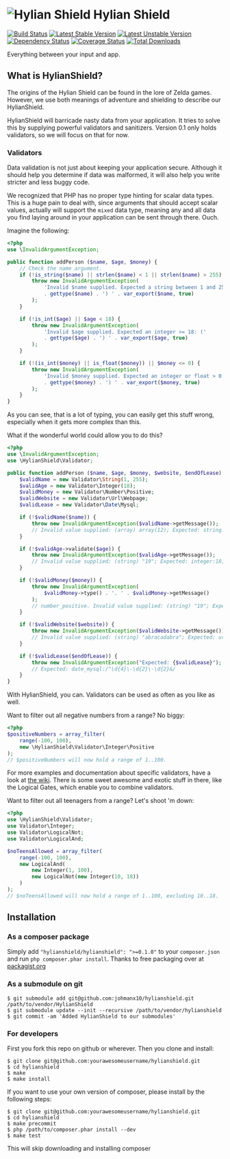 # ![Hylian Shield](http://goo.gl/N6ugyU) Hylian Shield 

[![Build Status](https://travis-ci.org/johmanx10/hylianshield.png?branch=development)](https://travis-ci.org/johmanx10/hylianshield)
[![Latest Stable Version](https://poser.pugx.org/hylianshield/hylianshield/v/stable.png)](https://packagist.org/packages/hylianshield/hylianshield)
[![Latest Unstable Version](https://poser.pugx.org/hylianshield/hylianshield/v/unstable.png)](https://packagist.org/packages/hylianshield/hylianshield)
[![Dependency Status](https://www.versioneye.com/user/projects/52c7eaadec137524070000b5/badge.png)](https://www.versioneye.com/user/projects/52c7eaadec137524070000b5)
[![Coverage Status](https://coveralls.io/repos/johmanx10/hylianshield/badge.png)](https://coveralls.io/r/johmanx10/hylianshield)
[![Total Downloads](https://poser.pugx.org/hylianshield/hylianshield/downloads.png)](https://packagist.org/packages/hylianshield/hylianshield)

Everything between your input and app.

## What is HylianShield?
The origins of the Hylian Shield can be found in the lore of Zelda games. However, we use both meanings of adventure and shielding to describe our HylianShield.

HylianShield will barricade nasty data from your application. It tries to solve this by supplying powerful validators and sanitizers. Version 0.1 only holds validators, so we will focus on that for now.

### Validators

Data validation is not just about keeping your application secure. Although it should help you determine if data was malformed, it will also help you write stricter and less buggy code.

We recognized that PHP has no proper type hinting for scalar data types. This is a huge pain to deal with, since arguments that should accept scalar values, actually will support the `mixed` data type, meaning any and all data you find laying around in your application can be sent through there. Ouch.

Imagine the following:

```php
<?php
use \InvalidArgumentException;

public function addPerson ($name, $age, $money) {
	// Check the name argument.
	if (!is_string($name) || strlen($name) < 1 || strlen($name) > 255) {
		throw new InvalidArgumentException(
			'Invalid $name supplied. Expected a string between 1 and 255 in length: ('
			. gettype($name) . ') ' . var_export($name, true)
		);
	}

	if (!is_int($age) || $age < 18) {
		throw new InvalidArgumentException(
			'Invalid $age supplied. Expected an integer >= 18: ('
			. gettype($age) . ') ' . var_export($age, true)
		);
	}

	if (!(is_int($money) || is_float($money)) || $money <= 0) {
		throw new InvalidArgumentException(
			'Invalid $money supplied. Expected an integer or float > 0: ('
			. gettype($money) . ') ' . var_export($money, true)
		);
	}
}

```

As you can see, that is a lot of typing, you can easily get this stuff wrong, especially when it gets more complex than this.

What if the wonderful world could allow you to do this?

```php
<?php
use \InvalidArgumentException;
use \HylianShield\Validator;

public function addPerson ($name, $age, $money, $website, $endOfLease) {
	$validName = new Validator\String(1, 255);
	$validAge = new Validator\Integer(18);
	$validMoney = new Validator\Number\Positive;
	$validWebsite = new Validator\Url\Webpage;
	$validLease = new Validator\Date\Mysql;

	if (!$validName($name)) {
		throw new InvalidArgumentException($validName->getMessage());
		// Invalid value supplied: (array) array(12); Expected: string:1,255
	}

	if (!$validAge->validate($age)) {
		throw new InvalidArgumentException($validAge->getMessage());
		// Invalid value supplied: (string) "19"; Expected: integer:18,0
	}

	if (!$validMoney($money)) {
		throw new InvalidArgumentException(
			$validMoney->type() . '. ' . $validMoney->getMessage()
		);
		// number_positive. Invalid value supplied: (string) "19"; Expected: number_positive
	}

	if (!$validWebsite($website)) {
		throw new InvalidArgumentException($validWebsite->getMessage());
		// Invalid value supplied: (string) "abracadabra"; Expected: url_website
	}

	if (!$validLease($endOfLease)) {
		throw new InvalidArgumentException("Expected: {$validLease}");
		// Expected: date_mysql:/^\d{4}\-\d{2}\-\d{2}&/
	}
}
```

With HylianShield, you can. Validators can be used as often as you like as well.

Want to filter out all negative numbers from a range? No biggy:

```php
<?php
$positiveNumbers = array_filter(
	range(-100, 100),
	new \HylianShield\Validator\Integer\Positive
);
// $positiveNumbers will now hold a range of 1..100.
```

For more examples and documentation about specific validators, have a look at [the wiki](https://github.com/johmanx10/hylianshield/wiki). There is some sweet awesome and exotic stuff in there, like the Logical Gates, which enable you to combine validators.

Want to filter out all teenagers from a range? Let's shoot 'm down:

```php
<?php
use \HylianShield\Validator;
use Validator\Integer;
use Validator\LogicalNot;
use Validator\LogicalAnd;

$noTeensAllowed = array_filter(
	range(-100, 100),
	new LogicalAnd(
		new Integer(1, 100),
		new LogicalNot(new Integer(10, 18))
	)
);
// $noTeensAllowed will now hold a range of 1..100, excluding 10..18.
```

## Installation

### As a composer package

Simply add `"hylianshield/hylianshield": ">=0.1.0"` to your `composer.json` and run `php composer.phar install`.
Thanks to free packaging over at [packagist.org](https://packagist.org/packages/hylianshield/hylianshield)

### As a submodule on git

```
$ git submodule add git@github.com:johmanx10/hylianshield.git /path/to/vendor/HylianShield
$ git submodule update --init --recursive /path/to/vendor/hylianshield
$ git commit -am 'Added HylianShield to our submodules'
```

### For developers

First you fork this repo on github or wherever. Then you clone and install:

```
$ git clone git@github.com:yourawesomeusername/hylianshield.git
$ cd hylianshield
$ make
$ make install
```

If you want to use your own version of composer, please install by the following steps:

```
$ git clone git@github.com:yourawesomeusername/hylianshield.git
$ cd hylianshield
$ make precommit
$ php /path/to/composer.phar install --dev
$ make test
```

This will skip downloading and installing composer
